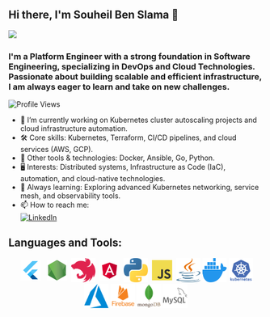 ## Hi there, I'm Souheil Ben Slama 👋

<a href="https://github.com/DenverCoder1/readme-typing-svg"><img src="https://readme-typing-svg.herokuapp.com?lines=Platform+Engineer;DevOps+%26+Cloud+Technologies+Specialist;Always%20Learning&center=false&width=500&height=50"></a>

### I'm a Platform Engineer with a strong foundation in Software Engineering, specializing in DevOps and Cloud Technologies. Passionate about building scalable and efficient infrastructure, I am always eager to learn and take on new challenges.

![Profile Views](https://komarev.com/ghpvc/?username=souheilbenslama&color=green)

- 🔭 I’m currently working on Kubernetes cluster autoscaling projects and cloud infrastructure automation.
- 🛠️ Core skills: Kubernetes, Terraform, CI/CD pipelines, and cloud services (AWS, GCP).
- 🧰 Other tools & technologies: Docker, Ansible, Go, Python.
- 🖥️ Interests: Distributed systems, Infrastructure as Code (IaC), automation, and cloud-native technologies.
- 🌱 Always learning: Exploring advanced Kubernetes networking, service mesh, and observability tools.
- 📫 How to reach me:   
  <a align="center" href="https://www.linkedin.com/in/souheil-benslama-70732a1a5/"><img align="center" alt="LinkedIn" src="https://img.shields.io/badge/LinkedIn-0077B5?style=for-the-badge&logo=linkedin&logoColor=white" /></a>



## Languages and Tools:


<p align="center">
<img src="https://raw.githubusercontent.com/github/explore/80688e429a7d4ef2fca1e82350fe8e3517d3494d/topics/flutter/flutter.png" alt="Flutter" height="40" style="vertical-align:top; margin:4px">
<img src="https://raw.githubusercontent.com/github/explore/80688e429a7d4ef2fca1e82350fe8e3517d3494d/topics/nodejs/nodejs.png" alt="NodeJS" height="40" style="vertical-align:top; margin:4px">
<img src="icons/nestjs.svg" alt="nestjs" width="48" height="48" />
<img src="https://raw.githubusercontent.com/github/explore/80688e429a7d4ef2fca1e82350fe8e3517d3494d/topics/angular/angular.png" alt="Angular" height="40" style="vertical-align:top; margin:4px">
<img src="icons/python.svg" alt="python" width="48" height="48" />
<img src="https://raw.githubusercontent.com/github/explore/80688e429a7d4ef2fca1e82350fe8e3517d3494d/topics/javascript/javascript.png" alt="JS" height="40" style="vertical-align:top; margin:4px">
<img src="icons/java.svg" alt="java" width="48" height="48" />
<img src="icons/docker.svg" alt="docker" width="48" height="48" />
<img src="icons/kubernetes-plain-wordmark.svg" alt="mysql" width="48" height="48" />
<img src="icons/azure.svg" alt="azure" width="48" height="48" />
<img src="icons/firebase-plain-wordmark.svg" alt="mysql" width="48" height="48" />
<img src="icons/mongodb-original-wordmark.svg" alt="mongodb" width="48" height="48" />
<img src="icons/mysql.svg" alt="mysql" width="48" height="48" />
</p>






<br />

